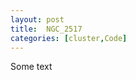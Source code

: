 ```yaml
---
layout: post
title:  NGC_2517
categories: [cluster,Code]
---
```


<!-- include Aladin Lite CSS file in the head section of your page -->
<link rel="stylesheet" href="https://aladin.u-strasbg.fr/AladinLite/api/v2/latest/aladin.min.css" />
 <!-- you can skip the following line if your page already integrates the jQuery library -->
<script type="text/javascript" src="https://code.jquery.com/jquery-1.12.1.min.js" charset="utf-8"></script>
 


<!-- Aladin Lite viewer -->
<div id="aladin-lite-div" align="left style="width:250px;height:250px;"></div>
<script type="text/javascript"
src="https://aladin.u-strasbg.fr/AladinLite/api/v2/latest/aladin.min.js" charset="utf-8">
</script>
<script type="text/javascript">
var aladin = A.aladin('#aladin-lite-div', {survey: "P/DSS2/color", fov:0.5, target: "ngc 2516"});
</script>

Some text
